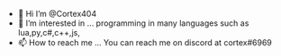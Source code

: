 - 👋 Hi I’m @Cortex404
- 👀 I’m interested in ... programming in many languages such as lua,py,c#,c++,js,
- 📫 How to reach me ... You can reach me on discord at cortex#6969
